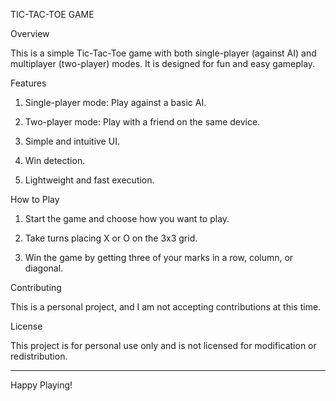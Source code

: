 TIC-TAC-TOE GAME

Overview

This is a simple Tic-Tac-Toe game with both single-player (against AI) and multiplayer (two-player) modes. It is designed for fun and easy gameplay.

Features
1. Single-player mode: Play against a basic AI.

2. Two-player mode: Play with a friend on the same device.

3. Simple and intuitive UI.

4. Win detection.

5. Lightweight and fast execution.

How to Play
1. Start the game and choose how you want to play.

2. Take turns placing X or O on the 3x3 grid.

3. Win the game by getting three of your marks in a row, column, or diagonal.

Contributing

This is a personal project, and I am not accepting contributions at this time.


License

This project is for personal use only and is not licensed for modification or redistribution.


---

Happy Playing!


